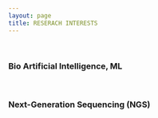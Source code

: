 ```yaml
---
layout: page
title: RESERACH INTERESTS
---
```


<br/>

### Bio Artificial Intelligence, ML

<br/>

### Next-Generation Sequencing (NGS)


